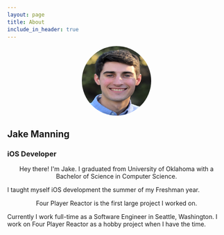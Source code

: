 ```yaml
---
layout: page
title: About
include_in_header: true
---
```


<img src="../assets/profile.png" style="display:block;margin: 0 auto;border-radius:50%" width="160" height="160">

## Jake Manning
### iOS Developer

<p style="text-align: center;">
Hey there! I'm Jake. I graduated from University of Oklahoma with a Bachelor of Science in Computer Science.

I taught myself iOS development the summer of my Freshman year.
</p>

<p style="text-align: center;">
Four Player Reactor is the first large project I worked on.

Currently I work full-time as a Software Engineer in Seattle, Washington. I work on Four Player Reactor as a hobby project when I have the time.
</p>